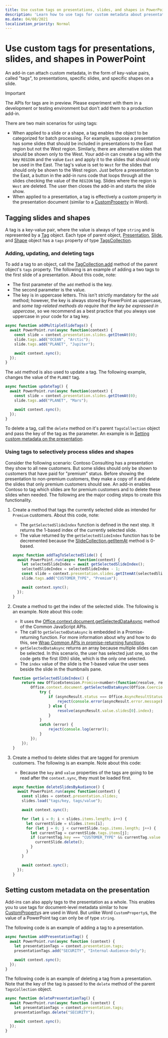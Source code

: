 ```yaml
---
title: Use custom tags on presentations, slides, and shapes in PowerPoint
description: 'Learn how to use tags for custom metadata about presentations, slides, and shapes.'
ms.date: 04/08/2021
localization_priority: Normal
---
```


# Use custom tags for presentations, slides, and shapes in PowerPoint

An add-in can attach custom metadata, in the form of key-value pairs, called "tags", to presentations, specific slides, and specific shapes on a slide.

> [!IMPORTANT]
> The APIs for tags are in preview. Please experiment with them in a development or testing environment but don't add them to a production add-in.

There are two main scenarios for using tags:

- When applied to a slide or a shape, a tag enables the object to be categorized for batch processing. For example, suppose a presentation has some slides that should be included in presentations to the East region but not the West region. Similarly, there are alternative slides that should be shown only to the West. Your add-in can create a tag with the key `REGION` and the value `East` and apply it to the slides that should only be used in the East. The tag's value is set to `West` for the slides that should only be shown to the West region. Just before a presentation to the East, a button in the add-in runs code that loops through all the slides checking the value of the `REGION` tag. Slides where the region is `West` are deleted. The user then closes the add-in and starts the slide show.
- When applied to a presentation, a tag is effectively a custom property in the presentation document (similar to a [CustomProperty](/javascript/api/word/word.customproperty) in Word).

## Tagging slides and shapes

A tag is a key-value pair, where the value is always of type `string` and is represented by a [Tag](/javascript/api/powerpoint/powerpoint.tag) object. Each type of parent object, [Presentation](/javascript/api/powerpoint/powerpoint.presentation), [Slide](/javascript/api/powerpoint/powerpoint.slide), and [Shape](/javascript/api/powerpoint/powerpoint.shape) object has a `tags` property of type [TagsCollection](/javascript/api/powerpoint/powerpoint.tagcollection).

### Adding, updating, and deleting tags

To add a tag to an object, call the [TagCollection.add](/javascript/api/powerpoint/powerpoint.tagcollection?view=powerpoint-js-preview#add_key__value_) method of the parent object's `tags` property. The following is an example of adding a two tags to the first slide of a presentation. About this code, note:

- The first parameter of the `add` method is the key.
- The second parameter is the value.
- The key is in uppercase letters. This isn't strictly mandatory for the `add` method; however, the key is always stored by PowerPoint as uppercase, and *some tag-related methods do require that the key be expressed in uppercase*, so we recommend as a best practice that you always use uppercase in your code for a tag key.

```javascript
async function addMultipleSlideTags() {
  await PowerPoint.run(async function(context) {
    const slide = context.presentation.slides.getItemAt(0);
    slide.tags.add("OCEAN", "Arctic");
    slide.tags.add("PLANET", "Jupiter");

    await context.sync();
  });
}
```

The `add` method is also used to update a tag. The following example, changes the value of the `PLANET` tag.

```javascript
async function updateTag() {
  await PowerPoint.run(async function(context) {
    const slide = context.presentation.slides.getItemAt(0);
    slide.tags.add("PLANET", "Mars");

    await context.sync();
  });
}
```

To delete a tag, call the `delete` method on it's parent `TagsCollection` object and pass the key of the tag as the parameter. An example is in [Setting custom metadata on the presentation](#setting-custom-metadata-on-the-presentation).

### Using tags to selectively process slides and shapes

Consider the following scenario: Contoso Consulting has a presentation they show to all new customers. But some slides should only be shown to customers that have paid for "premium" status. Before showing the presentation to non-premium customers, they make a copy of it and delete the slides that only premium customers should see. An add-in enables Contoso to tag which slides are for premium customers and to delete these slides when needed. The following are the major coding steps to create this functionality.

1. Create a method that tags the currently selected slide as intended for `Premium` customers. About this code, note:

    - The `getSelectedSlideIndex` function is defined in the next step. It returns the 1-based index of the currently selected slide.
    - The value returned by the `getSelectedSlideIndex` function has to be decremented because the [SlideCollection.getItemAt](/javascript/api/powerpoint/powerpoint.slidecollection?view=powerpoint-js-preview#getItemAt_index_) method is 0-based.

    ```javascript
    async function addTagToSelectedSlide() {
      await PowerPoint.run(async function(context) {
        let selectedSlideIndex = await getSelectedSlideIndex();
        selectedSlideIndex = selectedSlideIndex - 1;
        const slide = context.presentation.slides.getItemAt(selectedSlideIndex);
        slide.tags.add("CUSTOMER_TYPE", "Premium");
    
        await context.sync();
      });
    }
    ```

2. Create a method to get the index of the selected slide. The following is an example. Note about this code:

    - It uses the [Office.context.document.getSelectedDataAsync](/javascript/api/office/office.document#getSelectedDataAsync_coercionType__callback_) method of the Common JavaScript APIs.
    - The call to `getSelectedDataAsync` is embedded in a Promise-returning function. For more information about why and how to do this, see [Wrap Common APIs in promise-returning functions](../develop/asynchronous-programming-in-office-add-ins.md#wrap-common-apis-in-promise-returning-functions).
    - `getSelectedDataAsync` returns an array because multiple slides can be selected. In this scenario, the user has selected just one, so the code gets the first (0th) slide, which is the only one selected.
    - The `index` value of the slide is the 1-based value the user sees beside the slide in the thumbnails pane.

    ```javascript
    function getSelectedSlideIndex() {
        return new OfficeExtension.Promise<number>(function(resolve, reject) {
            Office.context.document.getSelectedDataAsync(Office.CoercionType.SlideRange, function(asyncResult) {
                try {
                    if (asyncResult.status === Office.AsyncResultStatus.Failed) {
                        reject(console.error(asyncResult.error.message));
                    } else {
                        resolve(asyncResult.value.slides[0].index);
                    }
                } 
                catch (error) {
                    reject(console.log(error));
                }
            });
        });
    }
    ```

3. Create a method to delete slides that are tagged for premium customers. The following is an example. Note about this code:

    - Because the `key` and `value` properties of the tags are going to be read after the `context.sync`, they must be loaded first.

    ```javascript
    async function deleteSlidesByAudience() {
      await PowerPoint.run(async function(context) {
        const slides = context.presentation.slides;
        slides.load("tags/key, tags/value");
    
        await context.sync();
    
        for (let i = 0; i < slides.items.length; i++) {
          let currentSlide = slides.items[i];
          for (let j = 0; j < currentSlide.tags.items.length; j++) {
            let currentTag = currentSlide.tags.items[j];
            if (currentTag.key === "CUSTOMER_TYPE" && currentTag.value === "Premium") {
              currentSlide.delete();
            }
          }
        }
    
        await context.sync();
      });
    }
    ```

## Setting custom metadata on the presentation

Add-ins can also apply tags to the presentation as a whole. This enables you to use tags for document-level metadata similar to how [CustomProperty](/javascript/api/word/word.customproperty)s are used in Word. But unlike Word `CustomProperty`s, the value of a PowerPoint tag can only be of type `string`.

The following code is an example of adding a tag to a presentation. 

```javascript
async function addPresentationTag() {
  await PowerPoint.run(async function (context) {
    let presentationTags = context.presentation.tags;
    presentationTags.add("SECURITY", "Internal-Audience-Only");

    await context.sync();
  });
}
```

The following code is an example of deleting a tag from a presentation. Note that the key of the tag is passed to the `delete` method of the parent `TagsCollection` object.

```javascript
async function deletePresentationTag() {
  await PowerPoint.run(async function (context) {
    let presentationTags = context.presentation.tags;
    presentationTags.delete("SECURITY");

    await context.sync();
  });
}
```
